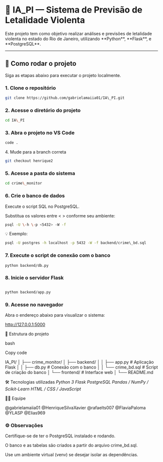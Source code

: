 # 🧠 IA\_PI — Sistema de Previsão de Letalidade Violenta

Este projeto tem como objetivo realizar análises e previsões de letalidade violenta no estado do Rio de Janeiro, utilizando \*\*Python\*\*, \*\*Flask\*\*, e \*\*PostgreSQL\*\*.

---

## 🚀 Como rodar o projeto

Siga as etapas abaixo para executar o projeto localmente.

### 1. Clone o repositório

```bash
git clone https://github.com/gabrielamaiia01/IA\_PI.git
```

### 2. Acesse o diretório do projeto

```bash
cd IA\_PI
```

### 3. Abra o projeto no VS Code

```bash
code .
```

4\. Mude para a branch correta

```bash
git checkout henrique2
```

### 5. Acesse a pasta do sistema

```bash
cd crime\_monitor
```

### 6. Crie o banco de dados

Execute o script SQL no PostgreSQL.

Substitua os valores entre < > conforme seu ambiente:

```bash
psql -U \-h \-p <5432> -W -f
```

💡 Exemplo:

```bash
psql -U postgres -h localhost -p 5432 -W -f backend/crime\_bd.sql
```
### 7. Execute o script de conexão com o banco

```bash
python backend/db.py
```

### 8. Inicie o servidor Flask

```bash

python backend/app.py
```

### 9. Acesse no navegador

Abra o endereço abaixo para visualizar o sistema:

http://127.0.0.1:5000

🧩 Estrutura do projeto

bash

Copy code

IA\_PI/
│
├── crime\_monitor/
│ ├── backend/
│ │ ├── app.py # Aplicação Flask
│ │ ├── db.py # Conexão com o banco
│ │ └── crime\_bd.sql # Script de criação do banco
│ └── frontend/ # Interface web
│
└── README.md

🛠️ Tecnologias utilizadas
*Python 3*
*Flask*
*PostgreSQL*
*Pandas / NumPy / Scikit-Learn*
*HTML / CSS / JavaScript*

🧑‍💻 Equipe

@gabrielamaiia01
@HenriqueSilvaXavier
@rafaelts007
@FlaviaPaloma
@YLASP
@Elias969 

### ⚙️ Observações

Certifique-se de ter o PostgreSQL instalado e rodando.

O banco e as tabelas são criados a partir do arquivo crime\_bd.sql.

Use um ambiente virtual (venv) se desejar isolar as dependências.